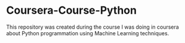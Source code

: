 # Coursera-Course-Python
This repository was created during the course I was doing in coursera about Python programmation using Machine Learning techniques.
